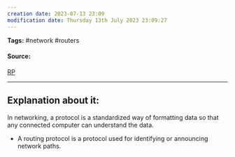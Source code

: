 ```yaml
---
creation date: 2023-07-13 23:09
modification date: Thursday 13th July 2023 23:09:27
---
```


**Tags:** #network #routers 

#### Source:
[RP](https://www.cloudflare.com/learning/network-layer/what-is-routing/)

--------------------------------------

## Explanation about it:

In networking, a protocol is a standardized way of formatting data so that any connected computer can understand the data.

* A routing protocol is a protocol used for identifying or announcing network paths.
